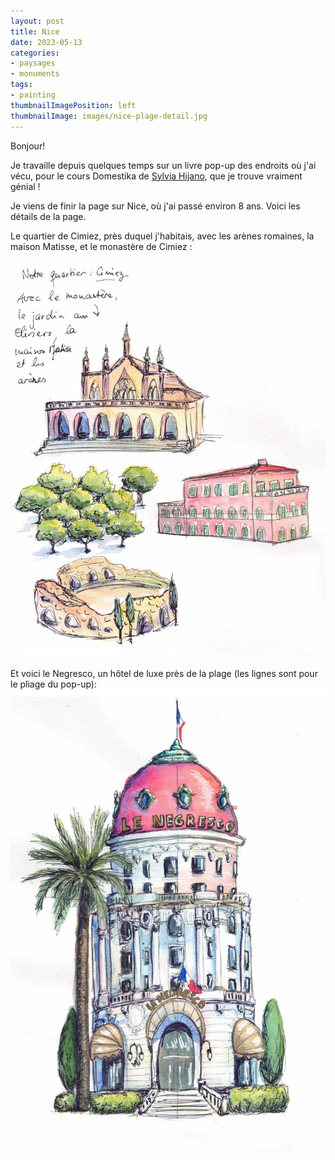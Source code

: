 ```yaml
---
layout: post
title: Nice
date: 2023-05-13
categories: 
- paysages
- monuments
tags: 
- painting
thumbnailImagePosition: left
thumbnailImage: images/nice-plage-detail.jpg
---
```


Bonjour!

Je travaille depuis quelques temps sur un livre pop-up des endroits où j'ai vécu, pour le cours Domestika de [Sylvia Hijano](https://www.domestika.org/fr/courses/958-creation-de-livres-pop-up), que je trouve vraiment génial !

Je viens de finir la page sur Nice, où j'ai passé environ 8 ans. Voici les détails de la page.

Le quartier de Cimiez, près duquel j'habitais, avec les arènes romaines, la maison Matisse, et le monastère de Cimiez :
![cimiez](/images/nice-cimiez.jpg)

Et voici le Negresco, un hôtel de luxe près de la plage (les lignes sont pour le pliage du pop-up):
![negresco](/images/negresco.jpg)

